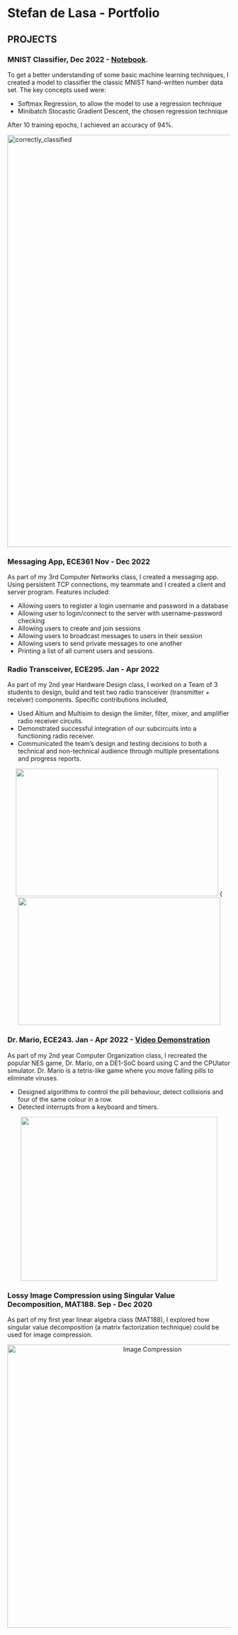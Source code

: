 # Stefan de Lasa - Portfolio

## PROJECTS

### MNIST Classifier, Dec 2022 - [Notebook](https://github.com/destefy/MNISTclassifier/blob/main/MNISTclassifier/classifier_github.ipynb).

To get a better understanding of some basic machine learning techniques, I created a model to classifier the classic MNIST hand-written number data set. The key concepts used were:
 - Softmax Regression, to allow the model to use a regression technique
 - Minibatch Stocastic Gradient Descent, the chosen regression technique
 
 After 10 training epochs, I achieved an accuracy of 94%.
 
 <img width="930" alt="correctly_classified" src="https://user-images.githubusercontent.com/96326431/211172438-3b88a3f5-ef7f-4c19-9fc4-3a41872653d4.png">


### Messaging App, ECE361 Nov - Dec 2022
As part of my 3rd Computer Networks class, I created a messaging app. Using persistent TCP connections, my teammate and I created a client and server program. Features included:
 - Allowing users to register a login username and password in a database
 - Allowing user to login/connect to the server with username-password checking
 - Allowing users to create and join sessions
 - Allowing users to broadcast messages to users in their session
 - Allowing users to send private messages to one another
 - Printing a list of all current users and sessions.

### Radio Transceiver, ECE295. Jan - Apr 2022 
As part of my 2nd year Hardware Design class, I worked on a Team of 3 students to design, build and test two radio transceiver (transmitter + receiver) components. Specific contributions included,

- Used Altium and Multisim to design the limiter, filter, mixer, and amplifier radio receiver circuits.
- Demonstrated successful integration of our subcircuits into a functioning radio receiver.
- Communicated the team’s design and testing decisions to both a technical and non-technical audience through multiple presentations and progress reports.

<p align="center">
<img src="https://user-images.githubusercontent.com/96326431/189790958-b503a821-d3ad-4d4a-8e94-7d64e3628d42.jpg" width="457" height="288" /> {<img src="https://user-images.githubusercontent.com/96326431/189790953-57688363-f331-47d0-ac92-7651c610a7ee.jpg" width="457" height="288" />
</p>

### Dr. Mario, ECE243. Jan - Apr 2022 - [Video Demonstration](https://youtu.be/Sxyitkk7tpI)
As part of my 2nd year Computer Organization class, I recreated the popular NES game, Dr. Mario, on a DE1-SoC board using C and the CPUlator simulator. Dr. Mario is a tetris-like game where you move falling pills to eliminate viruses.

- Designed algorithms to control the pill behaviour, detect collisions and four of the same colour in a row.
- Detected interrupts from a keyboard and timers.

<p align="center">
<img src="https://user-images.githubusercontent.com/96326431/189794306-5b310984-3020-41c9-9ac5-522112176fda.png" width="444" height="370" align="center" /> 
</p>

### Lossy Image Compression using Singular Value Decomposition, MAT188. Sep - Dec 2020 
As part of my first year linear algebra class (MAT188), I explored how singular value decomposition (a matrix factorization technique) could be used for image compression. 

<p align="center">
<img width="639" alt="Image Compression" src="https://user-images.githubusercontent.com/96326431/206514789-c4b468a9-1526-440c-abb1-357728ec81f4.png" />
</p>
 
